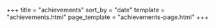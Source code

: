 +++
title = "achievements"
sort_by = "date"
template = "achievements.html"
page_template = "achievements-page.html"
+++